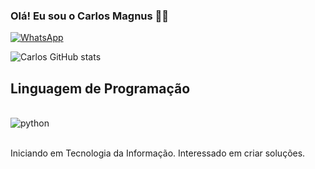 ### Olá! Eu sou o Carlos Magnus 👋🏻
[![WhatsApp](https://img.shields.io/badge/WhatsApp-25D366?style=for-the-badge&logo=whatsapp&logoColor=white)](https://wa.me/12996215089)

![Carlos GitHub stats](https://github-readme-stats.vercel.app/api?username=carlosmagnus&show_icons=true&theme=dracula)

## Linguagem de Programação

<div style="display: inline_block"><br/>
    <img align="center" alt="python" src="https://img.shields.io/badge/Python-3776AB?style=for-the-badge&logo=python&logoColor=white" />
</div><br/>

Iniciando em Tecnologia da Informação. Interessado em criar soluções.
